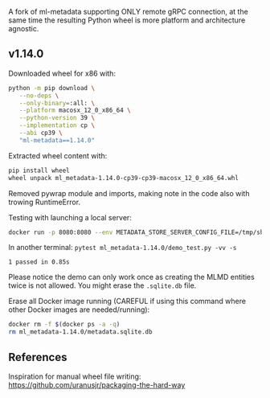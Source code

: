 A fork of ml-metadata supporting ONLY remote gRPC connection,
at the same time the resulting Python wheel is more platform and architecture agnostic.

## v1.14.0

Downloaded wheel for x86 with:

```sh
python -m pip download \
   --no-deps \
   --only-binary=:all: \
   --platform macosx_12_0_x86_64 \
   --python-version 39 \
   --implementation cp \
   --abi cp39 \
   "ml-metadata==1.14.0"
```

Extracted wheel content with: 

```sh
pip install wheel
wheel unpack ml_metadata-1.14.0-cp39-cp39-macosx_12_0_x86_64.whl
```

Removed pywrap module and imports, making note in the code also with trowing RuntimeError.

Testing with launching a local server:

```sh
docker run -p 8080:8080 --env METADATA_STORE_SERVER_CONFIG_FILE=/tmp/shared/conn_config.pb --volume ./ml_metadata-1.14.0:/tmp/shared gcr.io/tfx-oss-public/ml_metadata_store_server:1.14.0
```

In another terminal: `pytest ml_metadata-1.14.0/demo_test.py -vv -s`

```
1 passed in 0.85s
```

Please notice the demo can only work once as creating the MLMD entities twice is not allowed. You might erase the `.sqlite.db` file.

Erase all Docker image running (CAREFUL if using this command where other Docker images are needed/running):
```sh
docker rm -f $(docker ps -a -q)
rm ml_metadata-1.14.0/metadata.sqlite.db
```

## References

Inspiration for manual wheel file writing: https://github.com/uranusjr/packaging-the-hard-way
